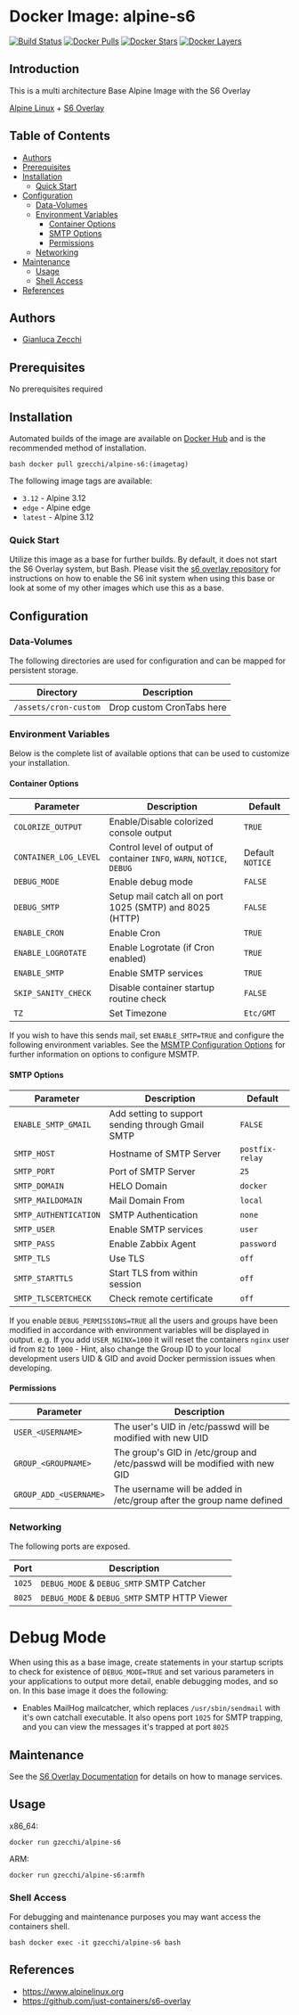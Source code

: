 # Docker Image: alpine-s6

[![Build Status](https://travis-ci.com/gzecchi/docker-alpine-s6.svg?branch=master)](https://hub.docker.com/r/gzecchi/alpine-s6)
[![Docker Pulls](https://img.shields.io/docker/pulls/gzecchi/alpine-s6.svg)](https://hub.docker.com/r/gzecchi/alpine-s6)
[![Docker Stars](https://img.shields.io/docker/stars/gzecchi/alpine-s6.svg)](https://hub.docker.com/r/gzecchi/alpine-s6)
[![Docker Layers](https://images.microbadger.com/badges/image/gzecchi/alpine-s6.svg)](https://microbadger.com/images/gzecchi/alpine-s6)

## Introduction

This is a multi architecture Base Alpine Image with the S6 Overlay

[Alpine Linux](https://alpinelinux.org/) + [S6 Overlay](https://github.com/just-containers/s6-overlay)

## Table of Contents

- [Authors](#authors)
- [Prerequisites](#prerequisites)
- [Installation](#installation)
  - [Quick Start](#quick-start)
- [Configuration](#configuration)
  - [Data-Volumes](#data-volumes)
  - [Environment Variables](#environment-variables)
    - [Container Options](#container-options)
    - [SMTP Options](#smtp-options)
    - [Permissions](#permissions)
  - [Networking](#networking)
- [Maintenance](#maintenance)
  - [Usage](#usage)
  - [Shell Access](#shell-access)
- [References](#references)

## Authors

- [Gianluca Zecchi](https://www.gianlucazecchi.com)

## Prerequisites

No prerequisites required

## Installation

Automated builds of the image are available on [Docker Hub](https://hub.docker.com/r/gzecchi/alpine-s6) and
is the recommended method of installation.

``bash
docker pull gzecchi/alpine-s6:(imagetag)
``

The following image tags are available:
* `3.12` - Alpine 3.12
* `edge` - Alpine edge
* `latest` - Alpine 3.12

### Quick Start

Utilize this image as a base for further builds. By default, it does not start the S6 Overlay system, but
Bash. Please visit the [s6 overlay repository](https://github.com/just-containers/s6-overlay) for
instructions on how to enable the S6 init system when using this base or look at some of my other images
which use this as a base.

## Configuration

### Data-Volumes

The following directories are used for configuration and can be mapped for persistent storage.

| Directory                           | Description                          |
| ----------------------------------- | ------------------------------------ |
| `/assets/cron-custom`               | Drop custom CronTabs here            |

### Environment Variables

Below is the complete list of available options that can be used to customize your installation.

#### Container Options
| Parameter             | Description                                                            | Default          |
| --------------------- | ---------------------------------------------------------------------- | ---------------- |
| `COLORIZE_OUTPUT`     | Enable/Disable colorized console output                                | `TRUE`           |
| `CONTAINER_LOG_LEVEL` | Control level of output of container `INFO`, `WARN`, `NOTICE`, `DEBUG` | Default `NOTICE` |
| `DEBUG_MODE`          | Enable debug mode                                                      | `FALSE`          |
| `DEBUG_SMTP`          | Setup mail catch all on port 1025 (SMTP) and 8025 (HTTP)               | `FALSE`          |
| `ENABLE_CRON`         | Enable Cron                                                            | `TRUE`           |
| `ENABLE_LOGROTATE`    | Enable Logrotate (if Cron enabled)                                     | `TRUE`           |
| `ENABLE_SMTP`         | Enable SMTP services                                                   | `TRUE`           |
| `SKIP_SANITY_CHECK`   | Disable container startup routine check                                | `FALSE`          |
| `TZ`                  | Set Timezone                                                           | `Etc/GMT`        |

If you wish to have this sends mail, set `ENABLE_SMTP=TRUE` and configure the following environment variables.
See the [MSMTP Configuration Options](http://msmtp.sourceforge.net/doc/msmtp.html) for further information on options to configure MSMTP.

#### SMTP Options
| Parameter             | Description                                       | Default         |
| --------------------- | ------------------------------------------------- | --------------- |
| `ENABLE_SMTP_GMAIL`   | Add setting to support sending through Gmail SMTP | `FALSE`         |
| `SMTP_HOST`           | Hostname of SMTP Server                           | `postfix-relay` |
| `SMTP_PORT`           | Port of SMTP Server                               | `25`            |
| `SMTP_DOMAIN`         | HELO Domain                                       | `docker`        |
| `SMTP_MAILDOMAIN`     | Mail Domain From                                  | `local`         |
| `SMTP_AUTHENTICATION` | SMTP Authentication                               | `none`          |
| `SMTP_USER`           | Enable SMTP services                              | `user`          |
| `SMTP_PASS`           | Enable Zabbix Agent                               | `password`      |
| `SMTP_TLS`            | Use TLS                                           | `off`           |
| `SMTP_STARTTLS`       | Start TLS from within session                     | `off`           |
| `SMTP_TLSCERTCHECK`   | Check remote certificate                          | `off`           |

If you enable `DEBUG_PERMISSIONS=TRUE` all the users and groups have been modified in accordance with
environment variables will be displayed in output.
e.g. If you add `USER_NGINX=1000` it will reset the containers `nginx` user id from `82` to `1000` -
Hint, also change the Group ID to your local development users UID & GID and avoid Docker permission issues when developing.

#### Permissions
| Parameter              | Description                                                                 |
| ---------------------- | --------------------------------------------------------------------------- |
| `USER_<USERNAME>`      | The user's UID in /etc/passwd will be modified with new UID                 |
| `GROUP_<GROUPNAME>`    | The group's GID in /etc/group and /etc/passwd will be modified with new GID |
| `GROUP_ADD_<USERNAME>` | The username will be added in /etc/group after the group name defined       |

### Networking

The following ports are exposed.

| Port    | Description                                  |
| ------- | -------------------------------------------- |
| `1025`  | `DEBUG_MODE` & `DEBUG_SMTP` SMTP Catcher     |
| `8025`  | `DEBUG_MODE` & `DEBUG_SMTP` SMTP HTTP Viewer |

# Debug Mode

When using this as a base image, create statements in your startup scripts to check for existence of `DEBUG_MODE=TRUE`
and set various parameters in your applications to output more detail, enable debugging modes, and so on.
In this base image it does the following:

* Enables MailHog mailcatcher, which replaces `/usr/sbin/sendmail` with it's own catchall executable. It also opens
port `1025` for SMTP trapping, and you can view the messages it's trapped at port `8025`

## Maintenance

See the [S6 Overlay Documentation](https://github.com/just-containers/s6-overlay) for details on how to manage services.

## Usage

x86_64:

```shell
docker run gzecchi/alpine-s6
```

ARM:

```shell
docker run gzecchi/alpine-s6:armfh
```

### Shell Access

For debugging and maintenance purposes you may want access the containers shell.

``bash
docker exec -it gzecchi/alpine-s6 bash
``

## References

* <https://www.alpinelinux.org>
* <https://github.com/just-containers/s6-overlay>